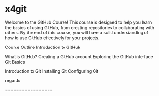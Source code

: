 # x4git

Welcome to the GitHub Course! This course is designed to help you learn the basics of using GitHub, from creating repositories to collaborating with others. By the end of this course, you will have a solid understanding of how to use GitHub effectively for your projects.

Course Outline
Introduction to GitHub

What is GitHub?
Creating a GitHub account
Exploring the GitHub interface
Git Basics

Introduction to Git
Installing Git
Configuring Git


regards


=================


